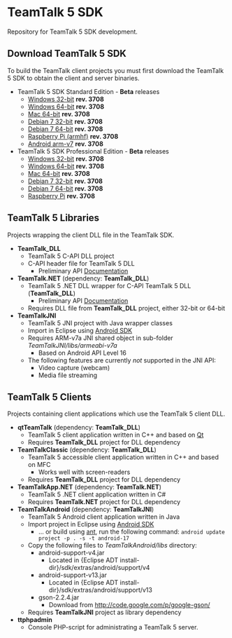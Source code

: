 # TeamTalk 5 SDK

Repository for TeamTalk 5 SDK development.

## Download TeamTalk 5 SDK

To build the TeamTalk client projects you must first download the TeamTalk 5 SDK to obtain the client and server binaries.

* TeamTalk 5 SDK Standard Edition - **Beta** releases
  * [Windows 32-bit](http://bearware.dk/test/TeamTalk5SDK/v5.0.0.3708/tt5sdk_v5.0.0.3708_beta2_win32.zip) **rev. 3708**
  * [Windows 64-bit](http://bearware.dk/test/TeamTalk5SDK/v5.0.0.3708/tt5sdk_v5.0.0.3708_beta2_win64.zip) **rev. 3708**
  * [Mac 64-bit](http://bearware.dk/test/TeamTalk5SDK/v5.0.0.3708/tt5sdk_v5.0.0.3708_beta2_macos_amd64.tar.gz) **rev. 3708**
  * [Debian 7 32-bit](http://bearware.dk/test/TeamTalk5SDK/v5.0.0.3708/tt5sdk_v5.0.0.3708_beta2_debian7_i386.tar.gz) **rev. 3708**
  * [Debian 7 64-bit](http://bearware.dk/test/TeamTalk5SDK/v5.0.0.3708/tt5sdk_v5.0.0.3708_beta2_debian7_amd64.tar.gz) **rev. 3708**
  * [Raspberry Pi (armhf)](http://bearware.dk/test/TeamTalk5SDK/v5.0.0.3708/tt5sdk_v5.0.0.3708_beta2_raspbian_armhf.tar.gz) **rev. 3708**
  * [Android arm-v7](http://bearware.dk/test/TeamTalk5SDK/v5.0.0.3708/tt5sdk_v5.0.0.3708_beta2_android_armv7a.tar.gz)  **rev. 3708**
* TeamTalk 5 SDK Professional Edition - **Beta** releases
  * [Windows 32-bit](http://bearware.dk/test/TeamTalk5SDK/v5.0.0.3708/tt5prosdk_v5.0.0.3708_beta2_win32.zip)  **rev. 3708**
  * [Windows 64-bit](http://bearware.dk/test/TeamTalk5SDK/v5.0.0.3708/tt5prosdk_v5.0.0.3708_beta2_win64.zip)  **rev. 3708**
  * [Mac 64-bit](http://bearware.dk/test/TeamTalk5SDK/v5.0.0.3708/tt5prosdk_v5.0.0.3708_beta2_debian7_i386.tar.gz) **rev. 3708**
  * [Debian 7 32-bit](http://bearware.dk/test/TeamTalk5SDK/v5.0.0.3708/tt5prosdk_v5.0.0.3708_beta2_debian7_i386.tar.gz) **rev. 3708**
  * [Debian 7 64-bit](http://bearware.dk/test/TeamTalk5SDK/v5.0.0.3708/tt5prosdk_v5.0.0.3708_beta2_debian7_amd64.tar.gz) **rev. 3708**
  * [Raspberry Pi](http://bearware.dk/test/TeamTalk5SDK/v5.0.0.3708/tt5prosdk_v5.0.0.3708_beta2_raspbian_armhf.tar.gz) **rev. 3708**

## TeamTalk 5 Libraries
Projects wrapping the client DLL file in the TeamTalk SDK.
* **TeamTalk_DLL**
  * TeamTalk 5 C-API DLL project 
  * C-API header file for TeamTalk 5 DLL
    * Preliminary API [Documentation](http://bearware.dk/test/TeamTalk5SDK/v5.0.0.3708/docs/C-API/)
* **TeamTalk.NET** (dependency: **TeamTalk_DLL**)
  * TeamTalk 5 .NET DLL wrapper for C-API TeamTalk 5 DLL (**TeamTalk_DLL**)
    * Preliminary API [Documentation](http://bearware.dk/test/TeamTalk5SDK/v5.0.0.3708/docs/NET/)
  * Requires DLL file from **TeamTalk_DLL** project, either 32-bit or 64-bit
* **TeamTalkJNI**
  * TeamTalk 5 JNI project with Java wrapper classes
  * Import in Eclipse using [Android SDK](http://developer.android.com/sdk/index.html)
  * Requires ARM-v7a JNI shared object in sub-folder *TeamTalkJNI/libs/armeabi-v7a*
    * Based on Android API Level 16
  * The following features are currently *not* supported in the JNI API:
    * Video capture (webcam)
    * Media file streaming

## TeamTalk 5 Clients
Projects containing client applications which use the TeamTalk 5 client DLL.
* **qtTeamTalk** (dependency: **TeamTalk_DLL**)
  * TeamTalk 5 client application written in C++ and based on [Qt](http://www.qt-project.org)
  * Requires **TeamTalk_DLL** project for DLL dependency
* **TeamTalkClassic** (dependency: **TeamTalk_DLL**)
  * TeamTalk 5 accessible client application written in C++ and based on MFC
    * Works well with screen-readers
  * Requires **TeamTalk_DLL** project for DLL dependency
* **TeamTalkApp.NET** (dependency: **TeamTalk.NET**)
  * TeamTalk 5 .NET client application written in C#
  * Requires **TeamTalk.NET** project for DLL dependency
* **TeamTalkAndroid** (dependency: **TeamTalkJNI**)
  * TeamTalk 5 Android client application written in Java
  * Import project in Eclipse using [Android SDK](http://developer.android.com/sdk/index.html)
    * ... or build using [ant](http://ant.apache.org), run the following command: ```android update project -p . -s -t android-17```
  * Copy the following files to *TeamTalkAndroid/libs* directory:
    * android-support-v4.jar
      * Located in {Eclipse ADT install-dir}/sdk/extras/android/support/v4
    * android-support-v13.jar
      * Located in {Eclipse ADT install-dir}/sdk/extras/android/support/v13
    * gson-2.2.4.jar
      * Download from http://code.google.com/p/google-gson/
  * Requires **TeamTalkJNI** project as library dependency
* **ttphpadmin**
  * Console PHP-script for administrating a TeamTalk 5 server.
